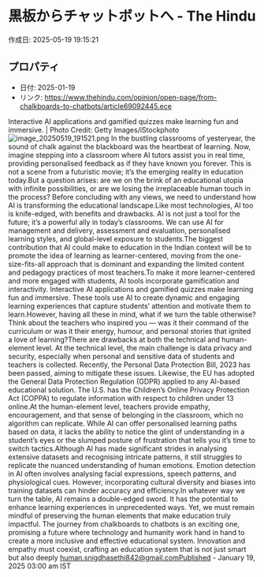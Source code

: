 # 黒板からチャットボットへ - The Hindu

作成日: 2025-05-19 19:15:21

## プロパティ

- 日付: 2025-01-19
- リンク: https://www.thehindu.com/opinion/open-page/from-chalkboards-to-chatbots/article69092445.ece

Interactive AI applications and gamified quizzes make learning fun and immersive. | Photo Credit: Getty Images/iStockphoto![image_20250519_191521.png](../assets/image_20250519_191521.png)
In the bustling classrooms of yesteryear, the sound of chalk against the blackboard was the heartbeat of learning. Now, imagine stepping into a classroom where AI tutors assist you in real time, providing personalised feedback as if they have known you forever. This is not a scene from a futuristic movie; it’s the emerging reality in education today.But a question arises: are we on the brink of an educational utopia with infinite possibilities, or are we losing the irreplaceable human touch in the process? Before concluding with any views, we need to understand how AI is transforming the educational landscape.Like most technologies, AI too is knife-edged, with benefits and drawbacks. AI is not just a tool for the future; it’s a powerful ally in today’s classrooms. We can use AI for management and delivery, assessment and evaluation, personalised learning styles, and global-level exposure to students.The biggest contribution that AI could make to education in the Indian context will be to promote the idea of learning as learner-centered, moving from the one-size-fits-all approach that is dominant and expanding the limited content and pedagogy practices of most teachers.To make it more learner-centered and more engaged with students, AI tools incorporate gamification and interactivity. Interactive AI applications and gamified quizzes make learning fun and immersive. These tools use AI to create dynamic and engaging learning experiences that capture students’ attention and motivate them to learn.However, having all these in mind, what if we turn the table otherwise? Think about the teachers who inspired you — was it their command of the curriculum or was it their energy, humour, and personal stories that ignited a love of learning?There are drawbacks at both the technical and human-element level. At the technical level, the main challenge is data privacy and security, especially when personal and sensitive data of students and teachers is collected. Recently, the Personal Data Protection Bill, 2023 has been passed, aiming to mitigate these issues. Likewise, the EU has adopted the General Data Protection Regulation (GDPR) applied to any AI-based educational solution. The U.S. has the Children’s Online Privacy Protection Act (COPPA) to regulate information with respect to children under 13 online.At the human-element level, teachers provide empathy, encouragement, and that sense of belonging in the classroom, which no algorithm can replicate. While AI can offer personalised learning paths based on data, it lacks the ability to notice the glint of understanding in a student’s eyes or the slumped posture of frustration that tells you it’s time to switch tactics.Although AI has made significant strides in analysing extensive datasets and recognising intricate patterns, it still struggles to replicate the nuanced understanding of human emotions. Emotion detection in AI often involves analysing facial expressions, speech patterns, and physiological cues. However, incorporating cultural diversity and biases into training datasets can hinder accuracy and efficiency.In whatever way we turn the table, AI remains a double-edged sword. It has the potential to enhance learning experiences in unprecedented ways. Yet, we must remain mindful of preserving the human elements that make education truly impactful. The journey from chalkboards to chatbots is an exciting one, promising a future where technology and humanity work hand in hand to create a more inclusive and effective educational system. Innovation and empathy must coexist, crafting an education system that is not just smart but also deeply human.snigdhasethi842@gmail.comPublished - January 19, 2025 03:00 am IST